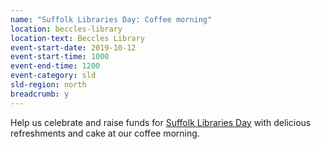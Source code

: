 ```yaml
---
name: "Suffolk Libraries Day: Coffee morning"
location: beccles-library
location-text: Beccles Library
event-start-date: 2019-10-12
event-start-time: 1000
event-end-time: 1200
event-category: sld
sld-region: north
breadcrumb: y
---
```


Help us celebrate and raise funds for [Suffolk Libraries Day](/suffolk-libraries-day/) with delicious refreshments and cake at our coffee morning.
